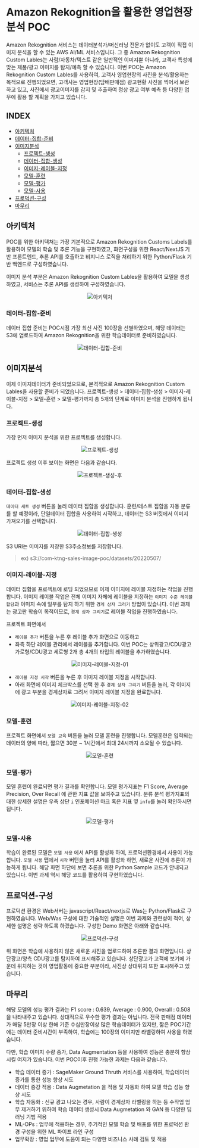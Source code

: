 # Amazon Rekognition을 활용한 영업현장 분석 POC

Amazon Rekognition 서비스는 데이터분석가/머신러닝 전문가 없이도 고객이 직접 이미지 분석을 할 수 있는 AWS AI/ML 서비스입니다.
그 중 Amazon Rekognition Custom Lables는 사람/자동차/텍스트 같은 일반적인 이미지뿐 아니라, 고객사 특성에 맞는 제품/광고 이미지를 탐지/예측 할 수 있습니다.
이번 POC는 Amazon Rekognition Custom Lables를 사용하여, 고객사 영업현장의 사진을 분석/활용하는 목적으로 진행되었으면, 고객사는 영업현장(담배판매점) 광고현황 사진을 찍어서 보관하고 있고, 사진에서 광고이미지를 감지 및 추출하여 정상 광고 여부 예측 등 다양한 업무에 활용 할 계획을 가지고 있습니다.

## INDEX

- [아키텍처](#아키텍처)
- [데이터-집합-준비](#데이터-집합-준비)
- [이미지분석](#이미지분석)
  - [프로젝트-생성](#프로젝트-생성)
  - [데이터-집합-생성](#데이터-집합-생성)
  - [이미지-레이블-지정](#이미지-레이블-지정)
  - [모델-훈련](#모델-훈련)
  - [모델-평가](#모델-평가)
  - [모델-사용](#모델-사용)
- [프로덕션-구성](#프로덕션-구성)
- [마무리](#마무리)

## 아키텍처

POC를 위한 아키텍쳐는 가장 기본적으로 Amazon Rekognition Customs Labels를 활용하여 모델의 학습 및 추론 기능을 구현하였고, 화면구성을 위한 React/NextJS 기반 프론트엔드, 추론 API를 호출하고 비지니스 로직을 처리하기 위한 Python/Flask 기반 백엔드로 구성하였습니다.

이미지 분석 부분은 Amazon Rekognition Custom Lables을 활용하여 모델을 생성하였고, 서비스는 추론 API를 생성하여 구성하였습니다.

<p align="center">
  <img src="docs/아키텍처.png" alt="아키텍처" /> 
</p>

### 데이터-집합-준비

데이터 집합 준비는 POC시점 가장 최신 사진 100장을 선별하였으며, 해당 데이터는 S3에 업로드하여 Amazon Rekognition을 위한 학습데이터로 준비하였습니다.

<p align="center">
  <img src="docs/데이터-집합-준비.JPG" alt="데이터-집합-준비" /> 
</p>

## 이미지분석

이제 이미지데이터가 준비되었으므로, 본격적으로 Amazon Rekognition Custom Lables을 사용할 준비가 되었습니다. 프로젝트-생성 > 데이터-집합-생성 > 이미지-레이블-지정 > 모델-훈련 > 모델-평가까지 총 5개의 단계로 이미지 분석을 진행하게 됩니다.

### 프로젝트-생성

가장 먼저 이미지 분석을 위한 프로젝트를 생성합니다.

<p align="center">
  <img src="docs/프로젝트-생성.JPG" alt="프로젝트-생성" /> 
</p>

프로젝트 생성 이후 보이는 화면은 다음과 같습니다.

<p align="center">
  <img src="docs/프로젝트-생성-후.JPG" alt="프로젝트-생성-후" /> 
</p>

### 데이터-집합-생성

`데이터 세트 생성` 버튼을 눌러 데이터 집합을 생성합니다.
훈련/테스트 집합을 자동 분류를 할 예정이라, 단일데이터 집합을 사용하여 시작하고, 데이터는 S3 버킷에서 이미지 가져오기를 선택합니다.

<p align="center">
  <img src="docs/데이터-집합-생성.JPG" alt="데이터-집합-생성" /> 
</p>

S3 URI는 이미지를 저장한 S3주소정보를 저장합니다.

> ex) s3://com-ktng-sales-image-poc/datasets/20220507/

### 이미지-레이블-지정

데이터 집합을 프로젝트에 로딩 되었으므로 이제 이미지에 레이블 지정하는 작업을 진행합니다. 이미지 레이블 작업은 전체 이미지 자체에 레이블을 지정하는 `이미지 수준 레이블 할당`과 이미지 속에 일부를 탐지 하기 위한 `경계 상자 그리기` 방법이 있습니다.
이번 과제는 광고판 학습이 목적이므로, `경계 상자 그리기`로 레이블 작업을 진행하였습니다.

프로젝트 화면에서

- `레이블 추가` 버튼을 누른 후 레이블 추가 화면으로 이동하고
- 좌측 하단 레이블 관리에서 레이블을 추가합니다. 이번 POC는 상위광고/CDU광고 가로형/CDU광고 세로형 2개 총 4개의 타입의 레이블을 추가하였습니다.
<p align="center">
  <img src="docs/이미지-레이블-지정-01.JPG" alt="이미지-레이블-지정-01" /> 
</p>

- `레이블 지정 시작` 버튼을 누른 후 이미지 레이블 지정을 시작합니다.
- 아래 화면에 이미지 체크박스를 선택 한 후 `경계 상자 그리기` 버튼을 눌러, 각 이미지에 광고 부분을 경계상자로 그려서 이미지 레이블 지정을 완료합니다.
<p align="center">
  <img src="docs/이미지-레이블-지정-02.JPG" alt="이미지-레이블-지정-02" /> 
</p>

### 모델-훈련

프로젝트 화면에서 `모델 교육` 버튼을 눌러 모델 훈련을 진행합니다.
모델훈련은 입력되는 데이터의 양에 따라, 짧으면 30분 ~ 1시간에서 최대 24시까지 소요될 수 있습니다.

<p align="center">
  <img src="docs/모델-훈련.JPG" alt="모델-훈련" /> 
</p>

### 모델-평가

모델 훈련이 완료되면 평가 결과를 확인합니다. 모델 평가지표는 F1 Score, Average Precision, Over Recall 에 관한 지표 값을 보여주고 있습니다. 분류 분석 평가지표의 대한 상세한 설명은 우측 상단 `i` 인포메이션 마크 혹은 지표 옆 `info`를 눌러 확인하시면 됩니다.

<p align="center">
  <img src="docs/모델-평가.JPG" alt="모델-평가" /> 
</p>

### 모델-사용

학습이 완료된 모델은 `모델 사용` 에서 API를 활성화 하여, 프로덕션환경에서 사용이 가능합니다. `모델 사용` 탭에서 `시작` 버턴을 눌러 API를 활성화 하면, 새로운 사진에 추론이 가능하게 됩니다. 해당 화면 하단에 보면 추론을 위한 Python Sample 코드가 안내되고 있습니다.
이번 과제 역시 해당 코드를 활용하여 구현하였습니다.

## 프로덕션-구성

프로덕션 환경은 Web서버는 javascript/React/nextjs로 Was는 Python/Flask로 구현하였습니다.
Web/Was 구성에 대한 기술적인 설명은 이번 과제와 관련성이 적어, 상세한 설명은 생략 하도록 하겠습니다. 구성한 Demo 화면은 아래와 같습니다.

<p align="center">
  <img src="docs/프로덕션-구성.JPG" alt="프로덕션-구성" /> 
</p>

위 화면은 학습에 사용하지 않은 새로운 사진을 업로드하여 추론한 결과 화면입니다. 상단광고/양측 CDU광고를 탐지하여 표시해주고 있습니다. 상단광고가 고객에 보기에 가운데 위치하는 것이 영업활동에 중요한 부분이라, 사진상 상대위치 또한 표시해주고 있습니다.

## 마무리

해당 모델의 성능 평가 결과는 F1 score : 0.639, Average : 0.900, Overall : 0.508 을 나타내주고 있습니다. 상대적으로 우수한 평가 결과는 아닙니다. 전국 판매점 데이터가 매달 5만장 이상 한해 기준 수십만장이상 많은 학습데이터가 있지만, 짧은 POC기간에는 데이터 준비시간이 부족하여, 학습에는 100장의 이미지만 라벨링하여 사용을 하였습니다.

다만, 학습 이미지 수량 증가, Data Augmentation 등을 사용하여 성능은 충분히 향상 시킬 여지가 있습니다. 이번 POC이후 진행 가능한 과제는 다음과 같습니다.

- 학습 데이터 증가 : SageMaker Ground Thruth 서비스를 사용하여, 학습데이터 증가를 통한 성능 향상 시도
- 데이터 증강 적용 : Data Augmetation 을 적용 및 자동화 하여 모델 학습 성능 향상 시도
- 학습 자동화 : 신규 광고 나오는 경우, 사람이 경계상자 라벨링을 하는 등 수작업 업무 제거하기 위하여 학습 데이터 생성시 Data Augmetation 와 GAN 등 다양한 딥러닝 기법 적용
- ML-OPs : 업무에 적용하는 경우, 주기적인 모델 학습 및 배포를 위한 프로덕션 환경 구성을 위한 ML 파이프 라인 구성
- 업무확장 : 영업 업무에 도움이 되는 다양한 비즈니스 사례 검토 및 적용
